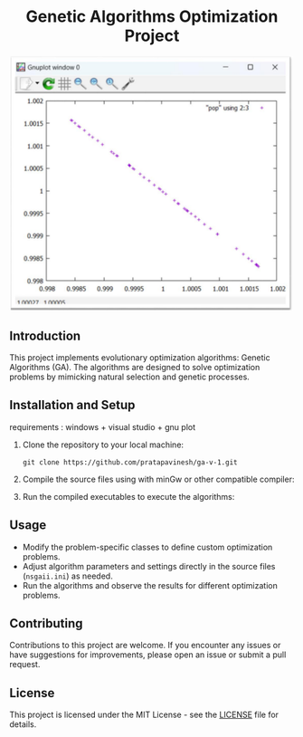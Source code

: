 
<h1 align="center">
  Genetic Algorithms Optimization Project
</h1>
<div align="center">
  <img alt="Sample" src="https://raw.githubusercontent.com/pratapavinesh/ga-v-1/main/sample.png" width="500" />
</div>

## Introduction

This project implements evolutionary optimization algorithms: Genetic Algorithms (GA). The algorithms are designed to solve optimization problems by mimicking natural selection and genetic processes.


## Installation and Setup
requirements : windows + visual studio + gnu plot

1. Clone the repository to your local machine:
   ```
   git clone https://github.com/pratapavinesh/ga-v-1.git
   ```

2. Compile the source files using with minGw or other compatible compiler: 

3. Run the compiled executables to execute the algorithms:

## Usage

- Modify the problem-specific classes to define custom optimization problems.
- Adjust algorithm parameters and settings directly in the source files (`nsgaii.ini`) as needed.
- Run the algorithms and observe the results for different optimization problems.

## Contributing

Contributions to this project are welcome. If you encounter any issues or have suggestions for improvements, please open an issue or submit a pull request.

## License

This project is licensed under the MIT License - see the [LICENSE](LICENSE) file for details.